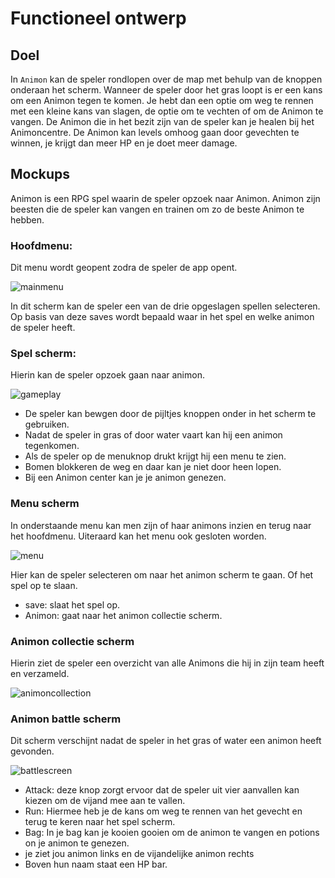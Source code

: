 # Functioneel ontwerp

## Doel

In `Animon` kan de speler rondlopen over de map met behulp van de knoppen onderaan het scherm. Wanneer de speler door het gras loopt is er een kans om een Animon tegen te komen. Je hebt dan een optie om weg te rennen met een kleine kans van slagen, de optie om te vechten of om de Animon te vangen. De Animon die in het bezit zijn van de speler kan je healen bij het Animoncentre. De Animon kan levels omhoog gaan door gevechten te winnen, je krijgt dan meer HP en je doet meer damage. 

## Mockups

Animon is een RPG spel waarin de speler opzoek naar Animon. Animon zijn beesten die de speler kan vangen en trainen om zo de beste Animon te hebben.

### Hoofdmenu:
Dit menu wordt geopent zodra de speler de app opent. 

![mainmenu](mainmenu.png)

In dit scherm kan de speler een van de drie opgeslagen spellen selecteren. Op basis van deze saves wordt bepaald waar in het spel en welke animon de speler heeft.

### Spel scherm:
Hierin kan de speler opzoek gaan naar animon.

![gameplay](gameplay.png)

- De speler kan bewgen door de pijltjes knoppen onder in het scherm te gebruiken.
- Nadat de speler in gras of door water vaart kan hij een animon tegenkomen.
- Als de speler op de menuknop drukt krijgt hij een menu te zien. 
- Bomen blokkeren de weg en daar kan je niet door heen lopen.
- Bij een Animon center kan je je animon genezen.

### Menu scherm
In onderstaande menu kan men zijn of haar animons inzien en terug naar het hoofdmenu. Uiteraard kan het menu ook gesloten worden.

![menu](menu.png)

Hier kan de speler selecteren om naar het animon scherm te gaan. Of het spel op te slaan.

- save: slaat het spel op.
- Animon: gaat naar  het animon collectie scherm.

### Animon collectie scherm 
Hierin ziet de speler een overzicht van alle Animons die hij in zijn team heeft en verzameld. 

![animoncollection](animoncollection.png)

### Animon battle scherm
Dit scherm verschijnt nadat de speler in het gras of water een animon heeft gevonden.

![battlescreen](battlescreen.png)

- Attack: deze knop zorgt ervoor dat de speler uit vier aanvallen kan kiezen om de vijand mee aan te vallen.
- Run: Hiermee heb je de kans om weg te rennen van het gevecht en terug te keren naar het spel scherm.
- Bag: In je bag kan je kooien gooien om de animon te vangen en potions on je animon te genezen. 
- je ziet jou animon links en de vijandelijke animon rechts
- Boven hun naam staat een HP bar. 





